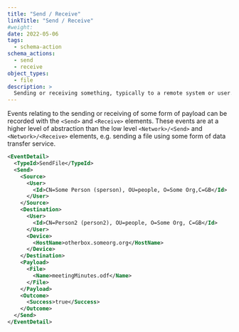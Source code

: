 ```yaml
---
title: "Send / Receive"
linkTitle: "Send / Receive"
#weight:
date: 2022-05-06
tags: 
  - schema-action
schema_actions:
  - send
  - receive
object_types:
  - file
description: >
  Sending or receiving something, typically to a remote system or user.
---
```


Events relating to the sending or receiving of some form of payload can be recorded with the `<Send>` and `<Receive>` elements.
These events are at a higher level of abstraction than the low level `<Network>/<Send>` and `<Network>/<Receive>` elements, e.g. sending a file using some form of data transfer service.

``` xml
<EventDetail>
  <TypeId>SendFile</TypeId>
  <Send>
    <Source>
      <User>
        <Id>CN=Some Person (sperson), OU=people, O=Some Org,C=GB</Id>
      </User>
    </Source>
    <Destination>
      <User>
        <Id>CN=Person2 (person2), OU=people, O=Some Org, C=GB</Id>
      </User>
      <Device>
        <HostName>otherbox.someorg.org</HostName>
      </Device>
    </Destination>
    <Payload>
      <File>
        <Name>meetingMinutes.odf</Name>
      </File>
    </Payload>
    <Outcome>
      <Success>true</Success>
    </Outcome>
  </Send>
</EventDetail>
``` 
